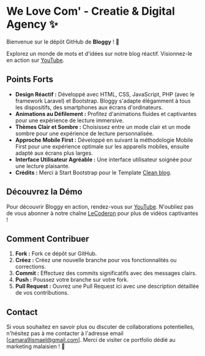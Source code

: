 # We Love Com' - Creatie & Digital Agency ✨

Bienvenue sur le dépôt GitHub de **Bloggy** ! 🚀

Explorez un monde de mots et d'idées sur notre blog réactif. Visionnez-le en action sur [YouTube](lien_youtube).

## Points Forts

- **Design Réactif :** Développé avec HTML, CSS, JavaScript, PHP (avec le framework Laravel) et Bootstrap. Bloggy s'adapte élégamment à tous les dispositifs, des smartphones aux écrans d'ordinateurs.
- **Animations au Défilement :** Profitez d'animations fluides et captivantes pour une expérience de lecture immersive.
- **Thèmes Clair et Sombre :** Choisissez entre un mode clair et un mode sombre pour une expérience de lecture personnalisée.
- **Approche Mobile First :** Développé en suivant la méthodologie Mobile First pour une expérience optimale sur les appareils mobiles, ensuite adapté aux écrans plus larges.
- **Interface Utilisateur Agréable :** Une interface utilisateur soignée pour une lecture plaisante.
- **Crédits :** Merci à Start Bootstrap pour le Template [Clean blog](https://startbootstrap.com/theme/clean-blog).

## Découvrez la Démo

Pour découvrir Bloggy en action, rendez-vous sur [YouTube](lien_youtube). N'oubliez pas de vous abonner à notre chaîne [LeCoderon](lien_youtube) pour plus de vidéos captivantes !

## Comment Contribuer

1. **Fork :** Fork ce dépôt sur GitHub.
2. **Créez :** Créez une nouvelle branche pour vos fonctionnalités ou corrections.
3. **Commit :** Effectuez des commits significatifs avec des messages clairs.
4. **Push :** Poussez votre branche sur votre fork.
5. **Pull Request :** Ouvrez une Pull Request ici avec une description détaillée de vos contributions.

## Contact

Si vous souhaitez en savoir plus ou discuter de collaborations potentielles, n'hésitez pas à me contacter à l'adresse email [camara9ismael@gmail.com]. Merci de visiter ce portfolio dédié au marketing malaisien ! 🌟
